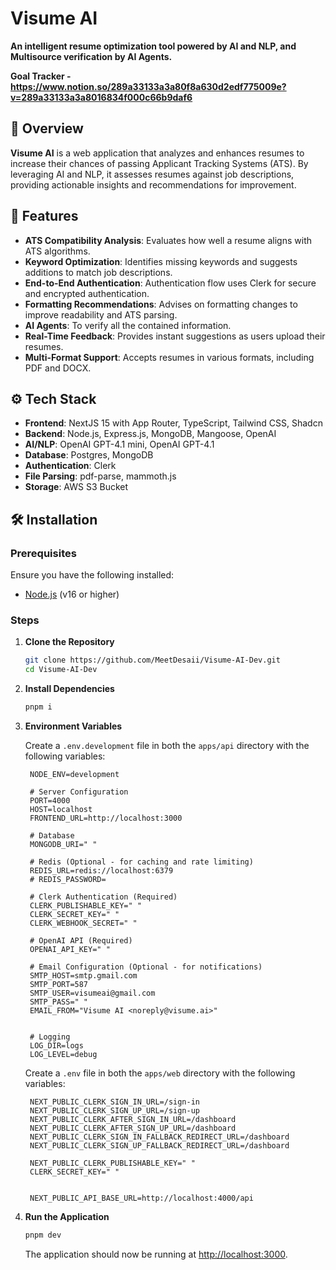 # Visume AI

**An intelligent resume optimization tool powered by AI and NLP, and Multisource verification by AI Agents.**

**Goal Tracker - https://www.notion.so/289a33133a3a80f8a630d2edf775009e?v=289a33133a3a8016834f000c66b9daf6**

## 🚀 Overview

**Visume AI** is a web application that analyzes and enhances resumes to increase their chances of passing Applicant Tracking Systems (ATS). By leveraging AI and NLP, it assesses resumes against job descriptions, providing actionable insights and recommendations for improvement.

## 🧩 Features

- **ATS Compatibility Analysis**: Evaluates how well a resume aligns with ATS algorithms.
- **Keyword Optimization**: Identifies missing keywords and suggests additions to match job descriptions.
- **End-to-End Authentication**: Authentication flow uses Clerk for secure and encrypted authentication. 
- **Formatting Recommendations**: Advises on formatting changes to improve readability and ATS parsing.
- **AI Agents**: To verify all the contained information.
- **Real-Time Feedback**: Provides instant suggestions as users upload their resumes.
- **Multi-Format Support**: Accepts resumes in various formats, including PDF and DOCX.

## ⚙️ Tech Stack

- **Frontend**: NextJS 15 with App Router, TypeScript, Tailwind CSS, Shadcn
- **Backend**: Node.js, Express.js, MongoDB, Mangoose, OpenAI
- **AI/NLP**: OpenAI GPT-4.1 mini, OpenAI GPT-4.1
- **Database**: Postgres, MongoDB
- **Authentication**: Clerk
- **File Parsing**: pdf-parse, mammoth.js
- **Storage**: AWS S3 Bucket
  
## 🛠️ Installation

### Prerequisites

Ensure you have the following installed:

- [Node.js](https://nodejs.org/) (v16 or higher)

### Steps

1. **Clone the Repository**

   ```bash
   git clone https://github.com/MeetDesaii/Visume-AI-Dev.git
   cd Visume-AI-Dev

2. **Install Dependencies**

   ```bash
   pnpm i
   ```

3. **Environment Variables**

   Create a `.env.development` file in both the `apps/api` directory with the following variables:

   ```env
    NODE_ENV=development

    # Server Configuration
    PORT=4000
    HOST=localhost
    FRONTEND_URL=http://localhost:3000
    
    # Database
    MONGODB_URI=" "
    
    # Redis (Optional - for caching and rate limiting)
    REDIS_URL=redis://localhost:6379
    # REDIS_PASSWORD=
    
    # Clerk Authentication (Required)
    CLERK_PUBLISHABLE_KEY=" "
    CLERK_SECRET_KEY=" "
    CLERK_WEBHOOK_SECRET=" "
    
    # OpenAI API (Required)
    OPENAI_API_KEY=" "
   
    # Email Configuration (Optional - for notifications)
    SMTP_HOST=smtp.gmail.com
    SMTP_PORT=587
    SMTP_USER=visumeai@gmail.com
    SMTP_PASS=" "
    EMAIL_FROM="Visume AI <noreply@visume.ai>"
    
    
    # Logging
    LOG_DIR=logs
    LOG_LEVEL=debug
   ```
   
   Create a `.env` file in both the `apps/web` directory with the following variables:
  
   ```env
    NEXT_PUBLIC_CLERK_SIGN_IN_URL=/sign-in
    NEXT_PUBLIC_CLERK_SIGN_UP_URL=/sign-up
    NEXT_PUBLIC_CLERK_AFTER_SIGN_IN_URL=/dashboard
    NEXT_PUBLIC_CLERK_AFTER_SIGN_UP_URL=/dashboard
    NEXT_PUBLIC_CLERK_SIGN_IN_FALLBACK_REDIRECT_URL=/dashboard
    NEXT_PUBLIC_CLERK_SIGN_UP_FALLBACK_REDIRECT_URL=/dashboard
    
    NEXT_PUBLIC_CLERK_PUBLISHABLE_KEY=" "
    CLERK_SECRET_KEY=" "
     
    
    NEXT_PUBLIC_API_BASE_URL=http://localhost:4000/api
   ```

4. **Run the Application**

   ```bash
   pnpm dev
   ```

   The application should now be running at [http://localhost:3000](http://localhost:3000).
